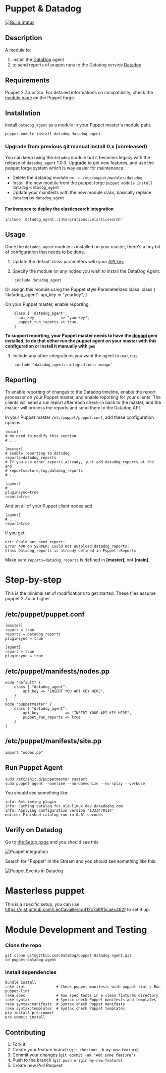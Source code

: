 Puppet & Datadog
================

[![Build Status](https://travis-ci.org/DataDog/puppet-datadog-agent.svg?branch=master)](https://travis-ci.org/DataDog/puppet-datadog-agent)

Description
-----------

A module to:

1. install the [DataDog](http://www.datadoghq.com)  agent
2. to send reports of puppet runs to the Datadog service [Datadog](http://www.datadoghq.com/).

Requirements
------------

Puppet 2.7.x or 3.x. For detailed informations on compatibility, check the [module page](https://forge.puppetlabs.com/datadog/datadog_agent) on the Puppet forge.

Installation
------------

Install `datadog_agent` as a module in your Puppet master's module path.

    puppet module install datadog-datadog_agent

### Upgrade from previous git manual install 0.x (unreleased)

You can keep using the `datadog` module but it becomes legacy with the release of `datadog_agent` 1.0.0. Upgrade to get new features, and use the puppet forge system which is way easier for maintenance.

* Delete the datadog module `rm -r /etc/puppet/modules/datadog`
* Install the new module from the puppet forge `puppet module install datadog-datadog_agent`
* Update your manifests with the new module class, basically replace `datadog` by `datadog_agent`

#### For instance to deploy the elasticsearch integration
    include 'datadog_agent::intergrations::elasticsearch'

Usage
-----

Once the `datadog_agent` module is installed on your master, there's a tiny bit of configuration
that needs to be done.

1. Update the default class parameters with your [API key](https://app.datadoghq.com/account/settings#api)

2. Specify the module on any nodes you wish to install the DataDog
   Agent.

        include datadog_agent

  Or assign this module using the Puppet style Parameterized class:
        class { 'datadog_agent':
          api_key => "yourkey",
        }

  On your Puppet master, enable reporting:

        class { 'datadog_agent':
          api_key            => "yourkey",
          puppet_run_reports => true,
        }

  __To support reporting, your Puppet master needs to have the [dogapi](https://github.com/DataDog/dogapi-rb) gem installed, to do that either run the puppet agent on your master with this configuration or install it manually with `gem`__

3. Include any other integrations you want the agent to use, e.g.

        include 'datadog_agent::integrations::mongo'

Reporting
---------
To enable reporting of changes to the Datadog timeline, enable the report
processor on your Puppet master, and enable reporting for your clients.
The clients will send a run report after each check-in back to the master,
and the master will process the reports and send them to the Datadog API.


In your Puppet master `/etc/puppet/puppet.conf`, add these configuration options:

    [main]
    # No need to modify this section
    # ...

    [master]
    # Enable reporting to datadog
    reports=datadog_reports
    # If you use other reports already, just add datadog_reports at the end
    # reports=store,log,datadog_reports
    # ...

    [agent]
    # ...
    pluginsync=true
    report=true

And on all of your Puppet client nodes add:

    [agent]
    # ...
    report=true

If you get

    err: Could not send report:
    Error 400 on SERVER: Could not autoload datadog_reports:
    Class Datadog_reports is already defined in Puppet::Reports

Make sure `reports=datadog_reports` is defined in **[master]**, not **[main]**.

Step-by-step
============

This is the minimal set of modifications to get started. These files assume puppet 2.7.x or higher.

/etc/puppet/puppet.conf
-----------------------

    [master]
    report = true
    reports = datadog_reports
    pluginsync = true

    [agent]
    report = true
    pluginsync = true

/etc/puppet/manifests/nodes.pp
------------------------------

    node "default" {
        class { "datadog_agent":
            api_key => "INSERT YOU API KEY HERE",
        }
    }
    node "puppetmaster" {
        class { "datadog_agent":
            api_key            => "INSERT YOUR API KEY HERE",
            puppet_run_reports => true
        }
    }

/etc/puppet/manifests/site.pp
-----------------------------

    import "nodes.pp"

Run Puppet Agent
----------------

    sudo /etc/init.d/puppetmaster restart
    sudo puppet agent --onetime --no-daemonize --no-splay --verbose

You should see something like:

    info: Retrieving plugin
    info: Caching catalog for alq-linux.dev.datadoghq.com
    info: Applying configuration version '1333470114'
    notice: Finished catalog run in 0.81 seconds

Verify on Datadog
-----------------

Go to [the Setup page](https://app.datadoghq.com/account/settings#integrations) and you should see this

![Puppet integration][puppet-integration]

[puppet-integration]: https://img.skitch.com/20120419-hdd7e9fuxhgeei8y5yr7hyt8e.png

Search for "Puppet" in the Stream and you should see something like this:

![Puppet Events in Datadog][puppet-events]

[puppet-events]: https://img.skitch.com/20120403-bdipicbpquwccwxm2u3cwdc6ar.png

Masterless puppet
=================

This is a specific setup, you can use https://gist.github.com/LeoCavaille/cd412c7a9ff5caec462f to set it up.

Module Development and Testing
==============================

### Clone the repo

```
git clone git@github.com:DataDog/puppet-datadog-agent.git
cd puppet-datadog-agent
```

### Install dependencies

```
bundle install
rake lint              # Check puppet manifests with puppet-lint / Run puppet-lint
rake spec              # Run spec tests in a clean fixtures directory
rake syntax            # Syntax check Puppet manifests and templates
rake syntax:manifests  # Syntax check Puppet manifests
rake syntax:templates  # Syntax check Puppet templates
pip install pre-commit
pre-commit install
```

## Contributing

1. Fork it
2. Create your feature branch (`git checkout -b my-new-feature`)
3. Commit your changes (`git commit -am 'Add some feature'`)
4. Push to the branch (`git push origin my-new-feature`)
5. Create new Pull Request

